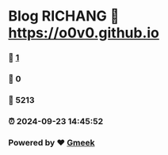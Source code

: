 # Blog RICHANG :link: https://o0v0.github.io 
### :page_facing_up: [1](https://o0v0.github.io/tag.html) 
### :speech_balloon: 0 
### :hibiscus: 5213 
### :alarm_clock: 2024-09-23 14:45:52 
### Powered by :heart: [Gmeek](https://github.com/Meekdai/Gmeek)
